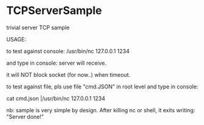 # TCPServerSample
trivial server TCP sample

USAGE:

 to test against console:
/usr/bin/nc 127.0.0.1 1234

and type in console: server will receive.

it will NOT block socket (for now..) when timeout.


to test against file, pls use file "cmd.JSON" in root level and type in console:

cat cmd.json |/usr/bin/nc 127.0.0.1 1234

nb: sample is very simple by design. After killing nc or shell, it exits writing: "Server done!"
